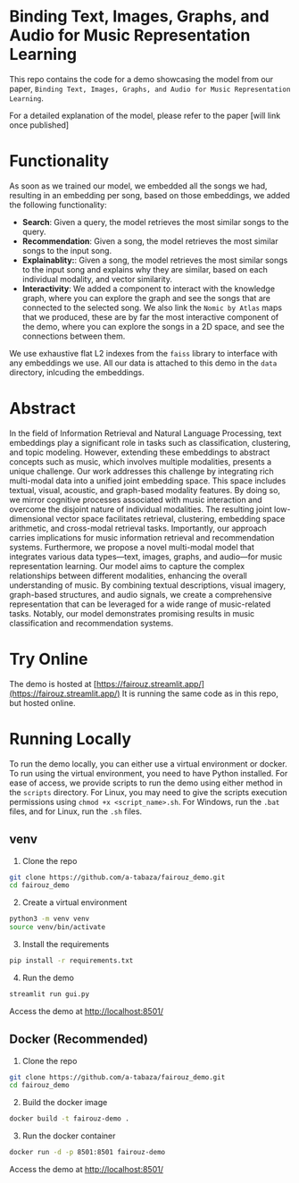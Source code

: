 # Binding Text, Images, Graphs, and Audio for Music Representation Learning
This repo contains the code for a demo showcasing the model from our paper, `Binding Text, Images, Graphs, and Audio for Music Representation Learning`.

For a detailed explanation of the model, please refer to the paper \[will link once published\]

# Functionality
As soon as we trained our model, we embedded all the songs we had, resulting in an embedding per song, based on those embeddings, we added the following functionality:
- **Search**: Given a query, the model retrieves the most similar songs to the query.
- **Recommendation**: Given a song, the model retrieves the most similar songs to the input song.
- **Explainablity:**: Given a song, the model retrieves the most similar songs to the input song and explains why they are similar, based on each individual modality, and vector similarity.
- **Interactivity**: We added a component to interact with the knowledge graph, where you can explore the graph and see the songs that are connected to the selected song. We also link the `Nomic by Atlas` maps that we produced, these are by far the most interactive component of the demo, where you can explore the songs in a 2D space, and see the connections between them.

We use exhaustive flat L2 indexes from the `faiss` library to interface with any embeddings we use. All our data is attached to this demo in the `data` directory, inlcuding the embeddings.

# Abstract
In the field of Information Retrieval and Natural Language Processing, text embeddings play a significant role in tasks such as classification, clustering, and topic modeling. However, extending these embeddings to abstract concepts such as music, which involves multiple modalities, presents a unique challenge. Our work addresses this challenge by integrating rich multi-modal data into a unified joint embedding space. This space includes textual, visual, acoustic, and graph-based modality features. By doing so, we mirror cognitive processes associated with music interaction and overcome the disjoint nature of individual modalities. The resulting joint low-dimensional vector space facilitates retrieval, clustering, embedding space arithmetic, and cross-modal retrieval tasks. Importantly, our approach carries implications for music information retrieval and recommendation systems. Furthermore, we propose a novel multi-modal model that integrates various data types—text, images, graphs, and audio—for music representation learning. Our model aims to capture the complex relationships between different modalities, enhancing the overall understanding of music. By combining textual descriptions, visual imagery, graph-based structures, and audio signals, we create a comprehensive representation that can be leveraged for a wide range of music-related tasks. Notably, our model demonstrates promising results in music classification and recommendation systems.

# Try Online
The demo is hosted at [https://fairouz.streamlit.app/](https://fairouz.streamlit.app/)
It is running the same code as in this repo, but hosted online.

# Running Locally
To run the demo locally, you can either use a virtual environment or docker.
To run using the virtual environment, you need to have Python installed.
For ease of access, we provide scripts to run the demo using either method in the `scripts` directory.
For Linux, you may need to give the scripts execution permissions using `chmod +x <script_name>.sh`.
For Windows, run the `.bat` files, and for Linux, run the `.sh` files.

## venv
1. Clone the repo
```bash
git clone https://github.com/a-tabaza/fairouz_demo.git
cd fairouz_demo
```

2. Create a virtual environment
```bash
python3 -m venv venv
source venv/bin/activate
```
3. Install the requirements
```bash
pip install -r requirements.txt
```

4. Run the demo
```bash
streamlit run gui.py
```

Access the demo at [http://localhost:8501/](http://localhost:8501/)

## Docker (Recommended)
1. Clone the repo
```bash
git clone https://github.com/a-tabaza/fairouz_demo.git
cd fairouz_demo
```

2. Build the docker image
```bash
docker build -t fairouz-demo .
```

3. Run the docker container
```bash
docker run -d -p 8501:8501 fairouz-demo
```

Access the demo at [http://localhost:8501/](http://localhost:8501/)
